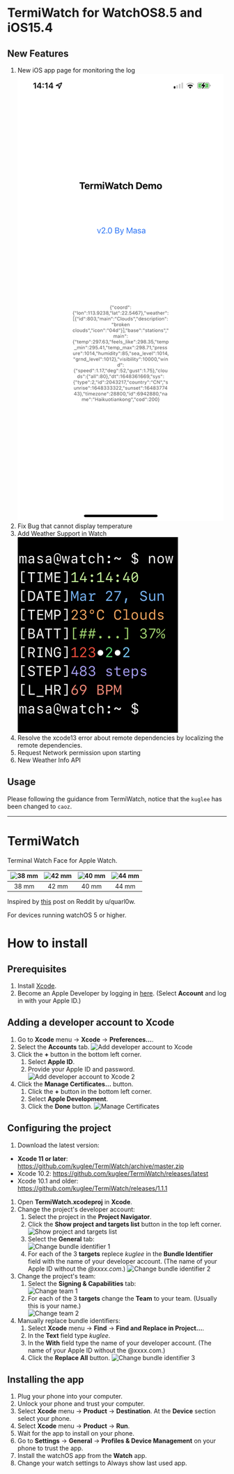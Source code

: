# TermiWatch for WatchOS8.5 and iOS15.4

## New Features

 1. New iOS app page for monitoring the log
 ![iOS](Screenshots/iOS.png)
 2. Fix Bug that cannot display temperature 
 3. Add Weather Support in Watch
 ![watchOS](Screenshots/watchOS.png)
 4. Resolve the xcode13 error about remote dependencies by localizing the remote dependencies.
 5. Request Network permission upon starting
 6. New Weather Info API

## Usage
Please following the guidance from TermiWatch, notice that the `kuglee` has been changed to `caoz`.

----

# TermiWatch

Terminal Watch Face for Apple Watch.

| ![38 mm](Screenshots/38mm.png) | ![42 mm](Screenshots/42mm.png) | ![40 mm](Screenshots/40mm.png) | ![44 mm](Screenshots/44mm.png) |
| :---: | :---: | :---: | :--: |
| 38 mm | 42 mm | 40 mm | 44 mm|

Inspired by [this](https://www.reddit.com/r/unixporn/comments/9ndo8o/oc_always_keep_some_terminal_with_you/) post on Reddit by u/quarl0w.

For devices running watchOS 5 or higher.


# How to install

## Prerequisites
  1. Install [Xcode](https://itunes.apple.com/app/xcode/id497799835).
  1. Become an Apple Developer by logging in [here](https://developer.apple.com). (Select **Account** and log in with your Apple ID.)

## Adding a developer account to Xcode
  1. Go to **Xcode** menu -> **Xcode** -> **Preferences…**.
  1. Select the **Accounts** tab.
  ![Add developer account to Xcode](Screenshots/Add_develper_account_to_xcode.png)
  1. Click the **+** button in the bottom left corner.
      1. Select **Apple ID**.
      1. Provide your Apple ID and password.
  ![Add developer account to Xcode 2](Screenshots/Add_develper_account_to_xcode_2.png)
  1. Click the **Manage Certificates…** button.
      1. Click the **+** button in the bottom left corner.
      1. Select **Apple Development**.
      1. Click the **Done** button.
  ![Manage Certificates](Screenshots/Manage_certificates.png)

## Configuring the project
  1. Download the latest version:
  - **Xcode 11 or later**: https://github.com/kuglee/TermiWatch/archive/master.zip
  - Xcode 10.2: https://github.com/kuglee/TermiWatch/releases/latest  
  - Xcode 10.1 and older: https://github.com/kuglee/TermiWatch/releases/1.1.1
  1. Open **TermiWatch.xcodeproj** in **Xcode**.
  1. Change the project's developer account:
      1. Select the project in the **Project Navigator**.
      1. Click the **Show project and targets list** button in the top left corner.
      ![Show project and targets list](Screenshots/Show_project_and_targets_list.png)
      1. Select the **General** tab:  
      ![Change bundle identifier 1](Screenshots/Change_bundle_identifier1.png)
      1. For each of the 3 **targets** replece *kuglee* in the **Bundle Identifier** field with the name of your developer account. (The name of your Apple ID without the *@xxxx.com*.)
      ![Change bundle identifier 2](Screenshots/Change_bundle_identifier2.png)
  1. Change the project's team:
      1. Select the **Signing & Capabilities** tab:    
      ![Change team 1](Screenshots/Change_team1.png)  
      1. For each of the 3 **targets** change the **Team** to your team. (Usually this is your name.)  
      ![Change team 2](Screenshots/Change_team2.png)    
  1. Manually replace bundle identifiers:
      1. Select **Xcode** menu -> **Find** -> **Find and Replace in Project…**.
      1. In the **Text** field type *kuglee*.
      1. In the **With** field type the name of your developer account. (The name of your Apple ID without the @xxxx.com.)
      1. Click the **Replace All** button.
  ![Change bundle identifier 3](Screenshots/Change_bundle_identifier3.png)


## Installing the app
  1. Plug your phone into your computer.
  1. Unlock your phone and trust your computer.
  1. Select **Xcode** menu -> **Product** -> **Destination**. At the **Device** section select your phone.
  1. Select **Xcode** menu -> **Product** -> **Run**.
  1. Wait for the app to install on your phone.
  1. Go to **Settings** -> **General** -> **Profiles & Device Management** on your phone to trust the app.
  1. Install the watchOS app from the **Watch** app.
  1. Change your watch settings to Always show last used app.
